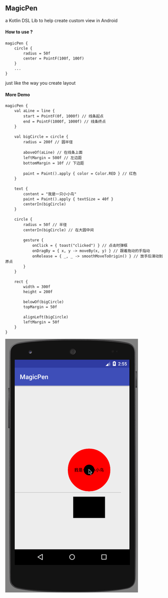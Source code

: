 ## MagicPen
a Kotlin DSL Lib to help create custom view in Android


#### How to use ?
```
magicPen {
	circle {
		radius = 50f
		center = PointF(100f, 100f)
	}
	...
}
```

just like the way you create layout

#### More Demo
```
magicPen {
    val aLine = line {	
        start = PointF(0f, 1000f) // 线条起点
        end = PointF(1000f, 1000f) // 线条终点
    }

    val bigCircle = circle {
        radius = 200f // 圆半径

        aboveOf(aLine) // 在线条上面
        leftMargin = 500f // 左边距
        bottomMargin = 10f // 下边距

        paint = Paint().apply { color = Color.RED } // 红色
    }

    text {
        content = "我是一只小小鸟"
        paint = Paint().apply { textSize = 40f }
        centerIn(bigCircle)
    }

    circle {
        radius = 50f // 半径
        centerIn(bigCircle) // 在大圆中间

        gesture {
            onClick = { toast("clicked") } // 点击时弹框
            onDragBy = { x, y -> moveBy(x, y) } // 跟着拖动的手指动
            onRelease = { _, _ -> smoothMoveToOrigin() } // 放手后滑动到原点
        }
    }

    rect {
        width = 300f
        height = 200f

        belowOf(bigCircle)
        topMargin = 50f

        alignLeft(bigCircle)
        leftMargin = 50f
    }
}
```

![效果图](magicPen.gif)	

